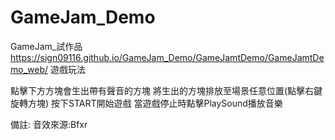 # GameJam_Demo
 GameJam_試作品
 https://sign09116.github.io/GameJam_Demo/GameJamtDemo/GameJamtDemo_web/
遊戲玩法

點擊下方方塊會生出帶有聲音的方塊
將生出的方塊排放至場景任意位置(點擊右鍵旋轉方塊)
按下START開始遊戲
當遊戲停止時點擊PlaySound播放音樂

備註:
音效來源:Bfxr
